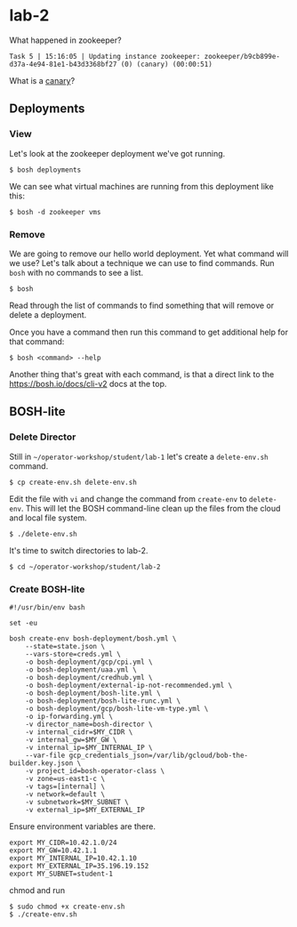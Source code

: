 # lab-2

What happened in zookeeper?

```
Task 5 | 15:16:05 | Updating instance zookeeper: zookeeper/b9cb899e-d37a-4e94-81e1-b43d3368bf27 (0) (canary) (00:00:51)
```

What is a [canary][canary]?

## Deployments

### View

Let's look at the zookeeper deployment we've got running.

```
$ bosh deployments
```

We can see what virtual machines are running from this deployment like this:

```
$ bosh -d zookeeper vms
```

### Remove

We are going to remove our hello world deployment.  Yet what command will we use?
Let's talk about a technique we can use to find commands. Run `bosh` with no
commands to see a list.

```
$ bosh
```

Read through the list of commands to find something that will remove or delete a deployment.

Once you have a command then run this command to get additional help for that command:

```
$ bosh <command> --help
```

Another thing that's great with each command, is that a direct link to
the https://bosh.io/docs/cli-v2 docs at the top.

## BOSH-lite

### Delete Director

Still in `~/operator-workshop/student/lab-1` let's create a `delete-env.sh` command.

```
$ cp create-env.sh delete-env.sh
```

Edit the file with `vi` and change the command from `create-env` to
`delete-env`.  This will let the BOSH command-line clean up the files
from the cloud and local file system.

```
$ ./delete-env.sh
```

It's time to switch directories to lab-2.

```
$ cd ~/operator-workshop/student/lab-2
```

### Create BOSH-lite

```
#!/usr/bin/env bash

set -eu

bosh create-env bosh-deployment/bosh.yml \
    --state=state.json \
    --vars-store=creds.yml \
    -o bosh-deployment/gcp/cpi.yml \
    -o bosh-deployment/uaa.yml \
    -o bosh-deployment/credhub.yml \
    -o bosh-deployment/external-ip-not-recommended.yml \
    -o bosh-deployment/bosh-lite.yml \
    -o bosh-deployment/bosh-lite-runc.yml \
    -o bosh-deployment/gcp/bosh-lite-vm-type.yml \
    -o ip-forwarding.yml \
    -v director_name=bosh-director \
    -v internal_cidr=$MY_CIDR \
    -v internal_gw=$MY_GW \
    -v internal_ip=$MY_INTERNAL_IP \
    --var-file gcp_credentials_json=/var/lib/gcloud/bob-the-builder.key.json \
    -v project_id=bosh-operator-class \
    -v zone=us-east1-c \
    -v tags=[internal] \
    -v network=default \
    -v subnetwork=$MY_SUBNET \
    -v external_ip=$MY_EXTERNAL_IP
```

Ensure environment variables are there.

```
export MY_CIDR=10.42.1.0/24
export MY_GW=10.42.1.1
export MY_INTERNAL_IP=10.42.1.10
export MY_EXTERNAL_IP=35.196.19.152
export MY_SUBNET=student-1
```

chmod and run

```
$ sudo chmod +x create-env.sh
$ ./create-env.sh
```

[//]: # (Links)

[canary]: https://bosh.io/docs/terminology.html#canary
